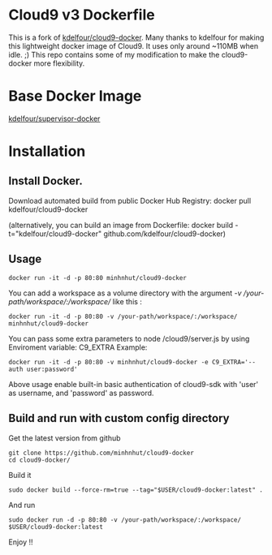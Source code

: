 Cloud9 v3 Dockerfile
=============

This is a fork of [kdelfour/cloud9-docker](https://hub.docker.com/r/kdelfour/cloud9-docker). Many thanks to kdelfour for making this lightweight docker image of Cloud9. It uses only around ~110MB when idle. ;)
This repo contains some of my modification to make the cloud9-docker more flexibility.

# Base Docker Image
[kdelfour/supervisor-docker](https://hub.docker.com/u/kdelfour/supervisor-docker/)

# Installation

## Install Docker.

Download automated build from public Docker Hub Registry: docker pull kdelfour/cloud9-docker

(alternatively, you can build an image from Dockerfile: docker build -t="kdelfour/cloud9-docker" github.com/kdelfour/cloud9-docker)

## Usage

    docker run -it -d -p 80:80 minhnhut/cloud9-docker
    
You can add a workspace as a volume directory with the argument *-v /your-path/workspace/:/workspace/* like this :

    docker run -it -d -p 80:80 -v /your-path/workspace/:/workspace/ minhnhut/cloud9-docker
    
You can pass some extra parameters to node /cloud9/server.js by using Enviroment variable: C9_EXTRA
Example:

    docker run -it -d -p 80:80 -v minhnhut/cloud9-docker -e C9_EXTRA='--auth user:password'
    
Above usage enable built-in basic authentication of cloud9-sdk with 'user' as username, and 'password' as password.
    
## Build and run with custom config directory

Get the latest version from github

    git clone https://github.com/minhnhut/cloud9-docker
    cd cloud9-docker/

Build it

    sudo docker build --force-rm=true --tag="$USER/cloud9-docker:latest" .
    
And run

    sudo docker run -d -p 80:80 -v /your-path/workspace/:/workspace/ $USER/cloud9-docker:latest
    
Enjoy !!    
